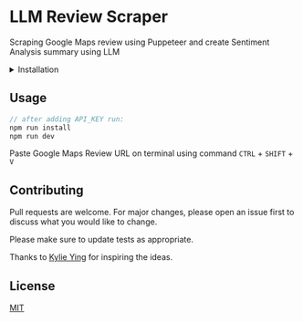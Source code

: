 # LLM Review Scraper

Scraping Google Maps review using Puppeteer and create Sentiment Analysis summary using LLM

<details>
<summary>Installation</summary>

## Installation

- Make sure you have installed Node.js
- Clone the repository.
- On **.env** file add **API_KEY** from Google Gemini 
- Run:
    ```bash
    npm install
    ```

- On **.env** file add **API_KEY** from Google Gemini 


</details>

## Usage

```javascript
// after adding API_KEY run:
npm run install
npm run dev
```
Paste Google Maps Review URL on terminal using command `CTRL` + `SHIFT` + `V` 

## Contributing

Pull requests are welcome. For major changes, please open an issue first
to discuss what you would like to change.

Please make sure to update tests as appropriate.

Thanks to [Kylie Ying](https://www.kylieying.com/) for inspiring the ideas.

## License

[MIT](https://choosealicense.com/licenses/mit/)
